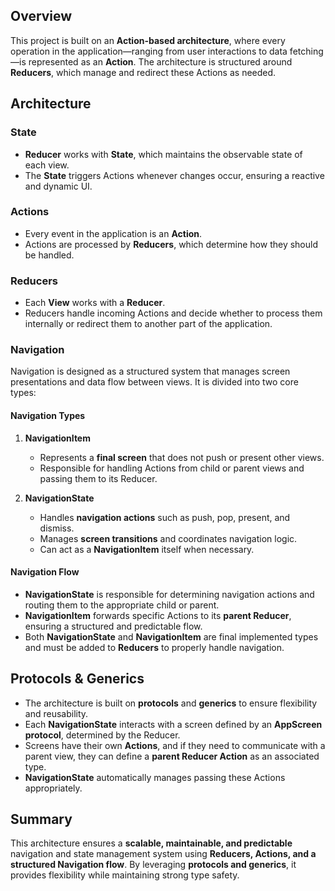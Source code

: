 
## Overview
This project is built on an **Action-based architecture**, where every operation in the application—ranging from user interactions to data fetching—is represented as an **Action**. The architecture is structured around **Reducers**, which manage and redirect these Actions as needed.

## Architecture

### State
- **Reducer** works with **State**, which maintains the observable state of each view.
- The **State** triggers Actions whenever changes occur, ensuring a reactive and dynamic UI.

### Actions
- Every event in the application is an **Action**.
- Actions are processed by **Reducers**, which determine how they should be handled.

### Reducers
- Each **View** works with a **Reducer**.
- Reducers handle incoming Actions and decide whether to process them internally or redirect them to another part of the application.

### Navigation
Navigation is designed as a structured system that manages screen presentations and data flow between views. It is divided into two core types:

#### **Navigation Types**
1. **NavigationItem**
   - Represents a **final screen** that does not push or present other views.
   - Responsible for handling Actions from child or parent views and passing them to its Reducer.

2. **NavigationState**
   - Handles **navigation actions** such as push, pop, present, and dismiss.
   - Manages **screen transitions** and coordinates navigation logic.
   - Can act as a **NavigationItem** itself when necessary.

#### **Navigation Flow**
- **NavigationState** is responsible for determining navigation actions and routing them to the appropriate child or parent.
- **NavigationItem** forwards specific Actions to its **parent Reducer**, ensuring a structured and predictable flow.
- Both **NavigationState** and **NavigationItem** are final implemented types and must be added to **Reducers** to properly handle navigation.

## Protocols & Generics
- The architecture is built on **protocols** and **generics** to ensure flexibility and reusability.
- Each **NavigationState** interacts with a screen defined by an **AppScreen protocol**, determined by the Reducer.
- Screens have their own **Actions**, and if they need to communicate with a parent view, they can define a **parent Reducer Action** as an associated type.
- **NavigationState** automatically manages passing these Actions appropriately.

## Summary
This architecture ensures a **scalable, maintainable, and predictable** navigation and state management system using **Reducers, Actions, and a structured Navigation flow**. By leveraging **protocols and generics**, it provides flexibility while maintaining strong type safety.
